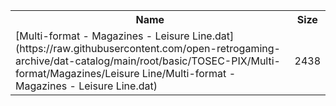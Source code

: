 <table>
<tr><th>Name</th><th>Size</th></tr>
<tr><td>[Multi-format - Magazines - Leisure Line.dat](https://raw.githubusercontent.com/open-retrogaming-archive/dat-catalog/main/root/basic/TOSEC-PIX/Multi-format/Magazines/Leisure Line/Multi-format - Magazines - Leisure Line.dat)</td><td>2438</td></tr>
</table>
